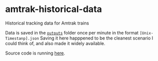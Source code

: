 # amtrak-historical-data
Historical tracking data for Amtrak trains

Data is saved in the [`outputs`](https://github.com/piemadd/amtrak-historical-data/tree/main/outputs) folder once per minute in the format `[Unix-Timestanp].json` Saving it here happpened to be the cleanest scenario I could think of, and also made it widely available.

Source code is running [here](https://replit.com/@piemadd/train-data-over-a-week).
